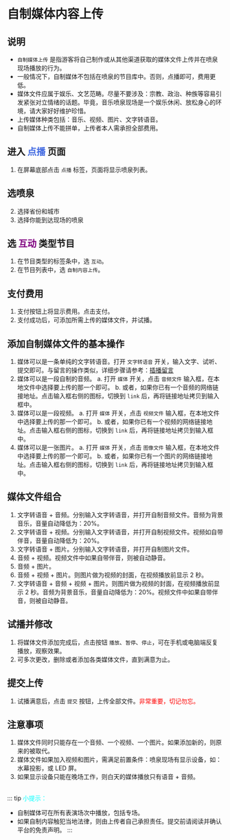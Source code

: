 # 自制媒体内容上传

## 说明
- `自制媒体上传` 是指游客将自己制作或从其他渠道获取的媒体文件上传并在喷泉现场播放的行为。
- 一般情况下，自制媒体不包括在喷泉的节目库中。否则，点播即可，费用更低。
- 媒体文件应属于娱乐、文艺范畴。尽量不要涉及：宗教、政治、种族等容易引发紧张对立情绪的话题。毕竟，音乐喷泉现场是一个娱乐休闲、放松身心的环境，请大家好好维护珍惜。
- 上传媒体种类包括：音乐、视频、图片、文字转语音。
- 自制媒体上传不能拼单，上传者本人需承担全部费用。

## 进入 <font color="royalblue">点播</font> 页面
1. 在屏幕底部点击 `点播` 标签，页面将显示喷泉列表。

## 选喷泉
2. 选择省份和城市
3. 选择你能到达现场的喷泉

## 选 <font color="purple">互动</font> 类型节目
1. 在节目类型的标签条中，选 `互动`。
2. 在节目列表中，选 `自制内容上传`。

## 支付费用
1. 支付按钮上将显示费用。点击支付。
2. 支付成功后，可添加所需上传的媒体文件，并试播。

## 添加自制媒体文件的基本操作
1. 媒体可以是一条单纯的文字转语音。打开 `文字转语音` 开关，输入文字、试听、提交即可。与留言的操作类似，详细步骤请参考：[插播留言](/guide/插播留言)
2. 媒体可以是一段自制的音频。
      a. 打开 `媒体` 开关，点击 `音频文件` 输入框，在本地文件中选择要上传的那一个即可。 
      b. 或者，如果你已有一个音频的网络链接地址。点击输入框右侧的图标，切换到 `link` 后，再将链接地址拷贝到输入框中。
3. 媒体可以是一段视频。
      a. 打开 `媒体` 开关，点击 `视频文件` 输入框，在本地文件中选择要上传的那一个即可。 
      b. 或者，如果你已有一个视频的网络链接地址。点击输入框右侧的图标，切换到 `link` 后，再将链接地址拷贝到输入框中。
4. 媒体可以是一张图片。
      a. 打开 `媒体` 开关，点击 `图像文件` 输入框，在本地文件中选择要上传的那一个即可。 
      b. 或者，如果你已有一个图片的网络链接地址。点击输入框右侧的图标，切换到 `link` 后，再将链接地址拷贝到输入框中。

## 媒体文件组合
1. 文字转语音 + 音频。分别输入文字转语音，并打开自制音频文件。音频为背景音乐，音量自动降低为：20%。
2. 文字转语音 + 视频。分别输入文字转语音，并打开自制视频文件。视频如自带伴音，音量自动降低为：20%。
3. 文字转语音 + 图片。分别输入文字转语音，并打开自制图片文件。
4. 音频 + 视频。视频文件中如果自带伴音，则被自动静音。
5. 音频 + 图片。
6. 音频 + 视频 + 图片。则图片做为视频的封面，在视频播放前显示 2 秒。
7. 文字转语音 + 音频 + 视频 + 图片。则图片做为视频的封面，在视频播放前显示 2 秒。音频为背景音乐，音量自动降低为：20%。视频文件中如果自带伴音，则被自动静音。

## 试播并修改
1. 将媒体文件添加完成后，点击按钮 `播放`、`暂停`、`停止`，可在手机或电脑端反复播放，观察效果。
2. 可多次更改，删除或者添加各类媒体文件，直到满意为止。

## 提交上传
1. 试播满意后，点击 `提交` 按钮，上传全部文件。<font color="red">非常重要，切记勿忘。</font>

## 注意事项
1. 媒体文件同时只能存在一个音频、一个视频、一个图片。如果添加新的，则原来的被取代。
2. 媒体文件如果加入视频和图片，需满足前置条件：喷泉现场有显示设备，如：水幕投影，或 LED 屏。
3. 如果显示设备只能在晚场工作，则白天的媒体播放只有语音 + 音频。

##
::: tip <font color="cyan">小提示：</font>
- 自制媒体可在所有表演场次中播放，包括专场。
- 如果自制内容触犯当地法律，则由上传者自己承担责任。提交前请阅读并确认平台的免责声明。
:::
